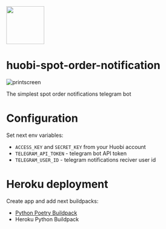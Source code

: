 <img src="https://upload.wikimedia.org/wikipedia/commons/d/d8/Huobi-logo.png" height="100" />

# huobi-spot-order-notification
![printscreen](https://user-images.githubusercontent.com/61391551/171191088-60e3fc7b-1197-48f4-a360-799f3f1829c8.png)

The simplest spot order notifications telegram bot

# Configuration
Set next env variables:
- `ACCESS_KEY` and `SECRET_KEY` from your Huobi account
- `TELEGRAM_API_TOKEN` - telegram bot API token
- `TELEGRAM_USER_ID` - telegram notifications reciver user id

# Heroku deployment
Create app and add next buildpacks:
- [Python Poetry Buildpack](https://github.com/moneymeets/python-poetry-buildpack)
- Heroku Python Buildpack
